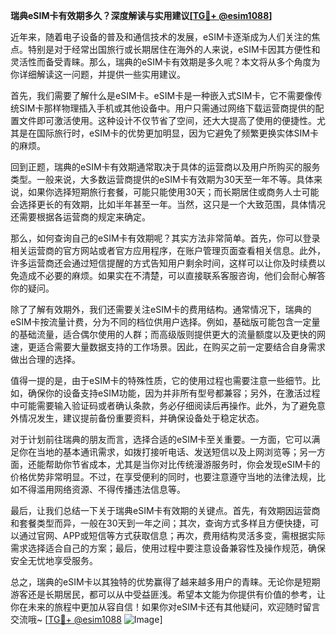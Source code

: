 **瑞典eSIM卡有效期多久？深度解读与实用建议[[TG💪+ @esim1088](https://t.me/s/esim1088)]**

近年来，随着电子设备的普及和通信技术的发展，eSIM卡逐渐成为人们关注的焦点。特别是对于经常出国旅行或长期居住在海外的人来说，eSIM卡因其方便性和灵活性而备受青睐。那么，瑞典的eSIM卡有效期是多久呢？本文将从多个角度为你详细解读这一问题，并提供一些实用建议。

首先，我们需要了解什么是eSIM卡。eSIM卡是一种嵌入式SIM卡，它不需要像传统SIM卡那样物理插入手机或其他设备中。用户只需通过网络下载运营商提供的配置文件即可激活使用。这种设计不仅节省了空间，还大大提高了使用的便捷性。尤其是在国际旅行时，eSIM卡的优势更加明显，因为它避免了频繁更换实体SIM卡的麻烦。

回到正题，瑞典的eSIM卡有效期通常取决于具体的运营商以及用户所购买的服务类型。一般来说，大多数运营商提供的eSIM卡有效期为30天至一年不等。具体来说，如果你选择短期旅行套餐，可能只能使用30天；而长期居住或商务人士可能会选择更长的有效期，比如半年甚至一年。当然，这只是一个大致范围，具体情况还需要根据各运营商的规定来确定。

那么，如何查询自己的eSIM卡有效期呢？其实方法非常简单。首先，你可以登录相关运营商的官方网站或者官方应用程序，在账户管理页面查看相关信息。此外，许多运营商还会通过短信提醒的方式告知用户剩余时间，这样可以让你及时续费以免造成不必要的麻烦。如果实在不清楚，可以直接联系客服咨询，他们会耐心解答你的疑问。

除了了解有效期外，我们还需要关注eSIM卡的费用结构。通常情况下，瑞典的eSIM卡按流量计费，分为不同的档位供用户选择。例如，基础版可能包含一定量的基础流量，适合偶尔使用的人群；而高级版则提供更大的流量额度以及更快的网速，更适合需要大量数据支持的工作场景。因此，在购买之前一定要结合自身需求做出合理的选择。

值得一提的是，由于eSIM卡的特殊性质，它的使用过程也需要注意一些细节。比如，确保你的设备支持eSIM功能，因为并非所有型号都兼容；另外，在激活过程中可能需要输入验证码或者确认条款，务必仔细阅读后再操作。此外，为了避免意外情况发生，建议提前备份重要资料，并确保设备处于稳定状态。

对于计划前往瑞典的朋友而言，选择合适的eSIM卡至关重要。一方面，它可以满足你在当地的基本通讯需求，如拨打接听电话、发送短信以及上网浏览等；另一方面，还能帮助你节省成本，尤其是当你对比传统漫游服务时，你会发现eSIM卡的价格优势非常明显。不过，在享受便利的同时，也要注意遵守当地的法律法规，比如不得滥用网络资源、不得传播违法信息等。

最后，让我们总结一下关于瑞典eSIM卡有效期的关键点。首先，有效期因运营商和套餐类型而异，一般在30天到一年之间；其次，查询方式多样且方便快捷，可以通过官网、APP或短信等方式获取信息；再次，费用结构灵活多变，需根据实际需求选择适合自己的方案；最后，使用过程中要注意设备兼容性及操作规范，确保安全无忧地享受服务。

总之，瑞典的eSIM卡以其独特的优势赢得了越来越多用户的青睐。无论你是短期游客还是长期居民，都可以从中受益匪浅。希望本文能为你提供有价值的参考，让你在未来的旅程中更加从容自信！如果你对eSIM卡还有其他疑问，欢迎随时留言交流哦~ [[TG💪+ @esim1088](https://t.me/s/esim1088) ![Image](https://i.postimg.cc/4NQfJmqS/Snipaste-2025-05-13-00-14-12.png)]